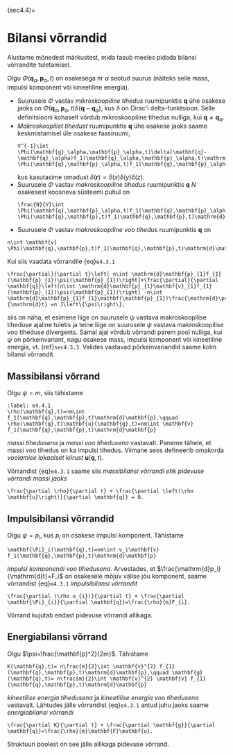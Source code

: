 (sec4.4)=
# Bilansi võrrandid

Alustame mõnedest märkustest, mida tasub meeles pidada bilansi võrrandite tuletamisel. 

Olgu $\Phi(\mathbf{q}_\alpha,\mathbf{p}_\alpha,t)$ on osakesega nr $\alpha$ seotud suurus (näiteks selle mass, impulsi komponent või kineetiline energia). 
- Suurusele $\Phi$ vastav *mikroskoopiline tihedus* ruumipunktis $\mathbf{q}$ ühe osakese jaoks on $\Phi(\mathbf{q}_\alpha,\mathbf{p}_\alpha,t)\delta(\mathbf{q}-\mathbf{q}_\alpha)$, kus $\delta$ on Dirac'i delta-funktsioon. Selle definitsiooni kohaselt võrdub mikroskoopiline tihedus nulliga, kui $\mathbf{q}\neq\mathbf{q}_\alpha$.
- *Makroskoopilist tihedust* ruumipunktis $\mathbf{q}$ ühe osakese jaoks saame keskmistamisel üle osakese faasiruumi, 
    ```{math}
    V^{-1}\int \Phi(\mathbf{q}_\alpha,\mathbf{p}_\alpha,t)\delta(\mathbf{q}-\mathbf{q}_\alpha)f_1(\mathbf{q}_\alpha,\mathbf{p}_\alpha,t)\mathrm{d}\mathbf{q}_\alpha\mathrm{d}\mathbf{p}_\alpha=V^{-1}\int \Phi(\mathbf{q},\mathbf{p}_\alpha,t)f_1(\mathbf{q},\mathbf{p}_\alpha,t)\mathrm{d}\mathbf{p}_\alpha,
    ```
    kus kasutasime omadust $\delta(\mathbf{r})=\delta(x)\delta(y)\delta(z)$.
- Suurusele $\Phi$ vastav *makroskoopiline tihedus* ruumipunktis $\mathbf{q}$ $N$ osakesest koosneva süsteemi puhul on 
    ```{math}
    \frac{N}{V}\int \Phi(\mathbf{q},\mathbf{p}_\alpha,t)f_1(\mathbf{q},\mathbf{p}_\alpha,t)\mathrm{d}\mathbf{p}_\alpha=n\int \Phi(\mathbf{q},\mathbf{p},t)f_1(\mathbf{q},\mathbf{p},t)\mathrm{d}\mathbf{p}.
    ```
- Suurusele $\Phi$ vastav *makroskoopiline voo tihedus* ruumipunktis $\mathbf{q}$ on 
```{math}
n\int \mathbf{v} \Phi(\mathbf{q},\mathbf{p},t)f_1(\mathbf{q},\mathbf{p},t)\mathrm{d}\mathbf{p}.
```

Kui siis vaadata võrrandile {eq}`e4.3.1`
```{math}
\frac{\partial}{\partial t}\left[ n\int \mathrm{d}\mathbf{p}_{1}f_{1}(\mathbf{p}_{1})\psi(\mathbf{p}_{1})\right]+\frac{\partial}{\partial \mathbf{q}}\left[n\int \mathrm{d}\mathbf{p}_{1}\mathbf{v}_{1}f_{1}(\mathbf{p}_{1})\psi(\mathbf{p}_{1})\right] -n\int \mathrm{d}\mathbf{p}_{1}f_{1}\mathbf(\mathbf{p}_{1})\frac{\mathrm{d}\psi(\mathbf{p}_{1})}{\mathrm{d}t} =n J\left\{\psi\right\},
```
siis on näha, et esimene liige on suurusele $\psi$ vastava makroskoopilise tiheduse ajaline tuletis ja teine liige on suurusele $\psi$ vastava makroskoopilise voo tiheduse
divergents. Samal ajal võrdub võrrandi parem pool nulliga, kui $\psi$ on põrkeinvariant, nagu osakese mass, impulsi komponent või kineetiline energia, vt. {ref}`sec4.3.3`. Valides vastavad põrkeinvariandid saame kolm bilansi võrrandit.

## Massibilansi võrrand
Olgu $\psi=m$, siis tähistame
```{math}
:label: e4.4.1
\rho(\mathbf{q},t)=nm\int f_1(\mathbf{q},\mathbf{p},t)\mathrm{d}\mathbf{p},\qquad \rho(\mathbf{q},t)\mathbf{u}(\mathbf{q},t)=nm\int \mathbf{v} f_1(\mathbf{q},\mathbf{p},t)\mathrm{d}\mathbf{p}
```
*massi tihedusena* ja *massi voo tihedusena* vastavalt. Paneme tähele, et massi voo tihedus on ka impulsi tihedus. Viimane seos defineerib omakorda *voolamise lokaalset kiirust* $\mathbf{u}(\mathbf{q},t)$.  

Võrrandist {eq}`e4.3.1` saame siis *massibilansi võrrandi ehk pidevuse võrrandi massi jaoks*
```{math}
\frac{\partial \rho}{\partial t} + \frac{\partial \left(\rho \mathbf{u}\right)}{\partial \mathbf{q}} = 0.
```

## Impulsibilansi võrrandid
Olgu $\psi=p_i$, kus $p_i$ on osakese impulsi komponent. Tähistame
```{math}
\mathbf{\Pi}_i(\mathbf{q},t)=nm\int v_i\mathbf{v} f_1(\mathbf{q},\mathbf{p},t)\mathrm{d}\mathbf{p}
```
*impulsi komponendi voo tihedusena*. Arvestades, et $\frac{\mathrm{d}p_i}{\mathrm{d}t}=F_i$ on osakesele mõjuv välise jõu komponent, saame võrrandist {eq}`e4.3.1` *impulsibilansi võrrandit*
```{math}
\frac{\partial (\rho u_{i})}{\partial t} + \frac{\partial \mathbf{\Pi}_{i}}{\partial \mathbf{q}}=\frac{\rho}{m}F_{i}.
```
Võrrand kujutab endast pidevuse võrrandi allikaga.

## Energiabilansi võrrand
Olgu $\psi=\frac{\mathbf{p}^2}{2m}$. Tähistame
```{math}
K(\mathbf{q},t)= n\frac{m}{2}\int \mathbf{v}^{2} f_{1}(\mathbf{q},\mathbf{p},t)\mathrm{d}\mathbf{p},\qquad \mathbf{g}(\mathbf{q},t)= n\frac{m}{2}\int \mathbf{v}^{2} \mathbf{v} f_{1}(\mathbf{q},\mathbf{p},t)\mathrm{d}\mathbf{p}
```
*kineetilise energia tihedusena* ja *kineetilise energia voo tihedusena* vastavalt. Lähtudes jälle võrrandist {eq}`e4.3.1` antud juhu jaoks saame *energiabilansi võrrandi*
```{math}
\frac{\partial K}{\partial t} + \frac{\partial \mathbf{g}}{\partial \mathbf{q}}=\frac{\rho}{m}\mathbf{F}\mathbf{u}.
```
Struktuuri poolest on see jälle allikaga pidevuse võrrand.
